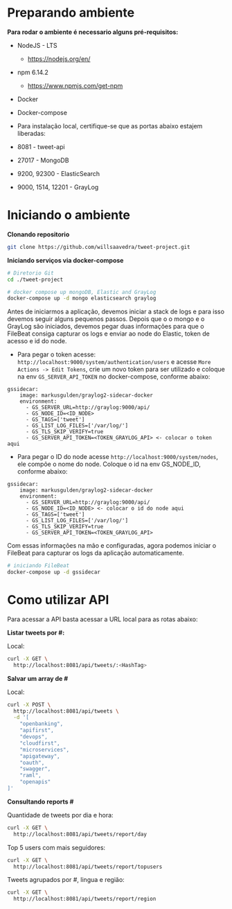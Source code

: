 # Preparando ambiente

**Para rodar o ambiente é necessario alguns pré-requisitos:**

* NodeJS - LTS
  * https://nodejs.org/en/
* npm 6.14.2
  * https://www.npmjs.com/get-npm
* Docker
* Docker-compose

* Para instalação local, certifique-se que as portas abaixo estajem liberadas:

* 8081 - tweet-api
* 27017 - MongoDB
* 9200, 92300 - ElasticSearch
* 9000, 1514, 12201 - GrayLog

# Iniciando o ambiente 

**Clonando repositorio**

```bash
git clone https://github.com/willsaavedra/tweet-project.git
```

**Iniciando serviços via docker-compose**

```bash
# Diretorio Git
cd ./tweet-project

# docker compose up mongoDB, Elastic and GrayLog
docker-compose up -d mongo elasticsearch graylog
```

Antes de iniciarmos a aplicação, devemos iniciar a stack de logs e para isso devemos seguir alguns pequenos passos. Depois que o o mongo e o GrayLog são iniciados, devemos pegar duas informações para que o FileBeat consiga capturar os logs e enviar ao node do Elastic, token de acesso e id do node.

* Para pegar o token acesse: ```http://localhost:9000/system/authentication/users``` e acesse ```More Actions -> Edit Tokens```, crie um novo token para ser utilizado e coloque na env ```GS_SERVER_API_TOKEN``` no docker-compose, conforme abaixo:

```
gssidecar:
    image: markusgulden/graylog2-sidecar-docker
    environment:
      - GS_SERVER_URL=http://graylog:9000/api/
      - GS_NODE_ID=<ID_NODE>
      - GS_TAGS=['tweet']
      - GS_LIST_LOG_FILES=['/var/log/']
      - GS_TLS_SKIP_VERIFY=true
      - GS_SERVER_API_TOKEN=<TOKEN_GRAYLOG_API> <- colocar o token aqui
```
* Para pegar o ID do node acesse ```http://localhost:9000/system/nodes```, ele compõe o nome do node. Coloque o id na env GS_NODE_ID, conforme abaixo:


```
gssidecar:
    image: markusgulden/graylog2-sidecar-docker
    environment:
      - GS_SERVER_URL=http://graylog:9000/api/
      - GS_NODE_ID=<ID_NODE> <- colocar o id do node aqui
      - GS_TAGS=['tweet']
      - GS_LIST_LOG_FILES=['/var/log/']
      - GS_TLS_SKIP_VERIFY=true
      - GS_SERVER_API_TOKEN=<TOKEN_GRAYLOG_API> 
```

Com essas informações na mão e configuradas, agora podemos iniciar o FileBeat para capturar os logs da aplicação automaticamente.

```bash
# iniciando FileBeat
docker-compose up -d gssidecar
```


# Como utilizar API

Para acessar a API basta acessar a URL local para as rotas abaixo:

**Listar tweets por #:**

Local:

```bash
curl -X GET \
  http://localhost:8081/api/tweets/:<HashTag> 
```

**Salvar um array de #**

Local:

```bash
curl -X POST \
  http://localhost:8081/api/tweets \
  -d '[
	"openbanking",
	"apifirst", 
	"devops",
	"cloudfirst", 
	"microservices",
	"apigateway",
	"oauth", 
	"swagger", 
	"raml", 
	"openapis"
]'
```

**Consultando reports #**

Quantidade de tweets por dia e hora:

```bash
curl -X GET \
  http://localhost:8081/api/tweets/report/day
```

Top 5 users com mais seguidores:
```bash
curl -X GET \
  http://localhost:8081/api/tweets/report/topusers
```
Tweets agrupados por #, lingua e região:
```bash
curl -X GET \
  http://localhost:8081/api/tweets/report/region
```